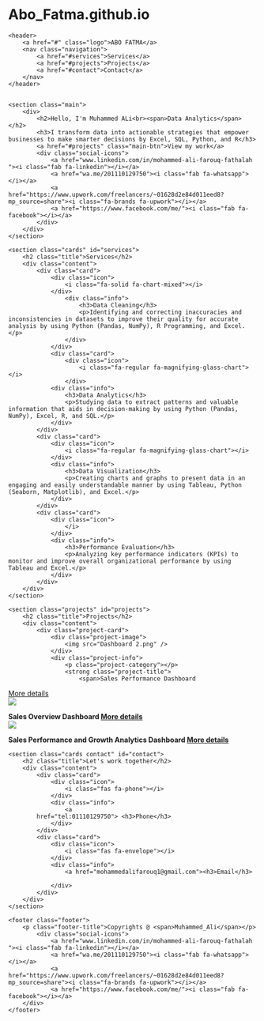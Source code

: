 # Abo_Fatma.github.io
<!DOCTYPE html>
<html lang="en">
<head>
    <meta charset="UTF-8">
    <meta http-equiv="X-UA-Compatible" content="IE=edge">
    <meta name="viewport" content="width=device-width, initial-scale=1.0">
    <link rel="stylesheet" href="https://cdnjs.cloudflare.com/ajax/libs/font-awesome/5.15.4/css/all.min.css">
    <link rel="stylesheet" href="style.css">
    <title>Muhammed Ali Farouq</title>
</head>
<body>

    <header>
        <a href="#" class="logo">ABO FATMA</a>
        <nav class="navigation">
            <a href="#services">Services</a>
            <a href="#projects">Projects</a>
            <a href="#contact">Contact</a>
        </nav>
    </header>


    <section class="main">
        <div>
            <h2>Hello, I'm Muhammed ALi<br><span>Data Analytics</span></h2>
            <h3>I transform data into actionable strategies that empower businesses to make smarter decisions by Excel, SQL, Python, and R</h3>
            <a href="#projects" class="main-btn">View my work</a>
            <div class="social-icons">
                <a href="www.linkedin.com/in/mohammed-ali-farouq-fathalah "><i class="fab fa-linkedin"></i></a>
                <a href="wa.me/201110129750"><i class="fab fa-whatsapp"></i></a>
                <a href="https://www.upwork.com/freelancers/~01628d2e84d011eed8?mp_source=share"><i class="fa-brands fa-upwork"></i></a>
                <a href="https://www.facebook.com/me/"><i class="fab fa-facebook"></i></a>
            </div>
        </div>
    </section>

    <section class="cards" id="services">
        <h2 class="title">Services</h2>
        <div class="content">
            <div class="card">
                <div class="icon">
                    <i class="fa-solid fa-chart-mixed"></i>
                </div>
                    <div class="info">
                        <h3>Data Cleaning</h3>
                        <p>Identifying and correcting inaccuracies and inconsistencies in datasets to improve their quality for accurate analysis by using Python (Pandas, NumPy), R Programming, and Excel.</p>
                    </div>
                </div>
                <div class="card">
                    <div class="icon">
                        <i class="fa-regular fa-magnifying-glass-chart"></i>
                    </div>
                <div class="info">
                    <h3>Data Analytics</h3>
                    <p>Studying data to extract patterns and valuable information that aids in decision-making by using Python (Pandas, NumPy), Excel, R, and SQL.</p>
                </div>
            </div>
            <div class="card">
                <div class="icon">
                    <i class="fa-regular fa-magnifying-glass-chart"></i>
                </div>
                <div class="info">
                    <h3>Data Visualization</h3>
                    <p>Creating charts and graphs to present data in an engaging and easily understandable manner by using Tableau, Python (Seaborn, Matplotlib), and Excel.</p>
                </div>
            </div>
            <div class="card">
                <div class="icon">
                    </i>
                </div>
                <div class="info">
                    <h3>Performance Evaluation</h3>
                    <p>Analyzing key performance indicators (KPIs) to monitor and improve overall organizational performance by using Tableau and Excel.</p>
                </div>
            </div>
        </div>
    </section>

    <section class="projects" id="projects">
        <h2 class="title">Projects</h2>
        <div class="content">
            <div class="project-card">
                <div class="project-image">
                    <img src="Dashboard 2.png" />
                </div>
                <div class="project-info">
                    <p class="project-category"></p>
                    <strong class="project-title">
                        <span>Sales Performance Dashboard
</span>
                        <a href="https://www.upwork.com/freelancers/~01628d2e84d011eed8?p=1842531384832077824" class="more-details">More details</a>
                    </strong>
                </div>
            </div>
            <div class="project-card">
                <div class="project-image">
                    <img src="Sales Overview Dashboard.png" />
                </div>
                <div class="project-info">
                    <p class="project-category"></p>
                    <strong class="project-title">
                        <span>Sales Overview Dashboard
</span>
                        <a href="https://www.upwork.com/freelancers/~01628d2e84d011eed8?p=1842533671696424960" class="more-details">More details</a>
                    </strong>
                </div>
            </div>
            <div class="project-card">
                <div class="project-image">
                    <img src="Dashboard 1.png" />
                </div>
                <div class="project-info">
                    <p class="project-category"></p>
                    <strong class="project-title">
                        <span>Sales Performance and Growth Analytics Dashboard
</span>
                        <a href="https://www.upwork.com/freelancers/~01628d2e84d011eed8?p=1842529219501449216" class="more-details">More details</a>
                    </strong>
                </div>
            </div>
        </div>
    </section>

    <section class="cards contact" id="contact">
        <h2 class="title">Let's work together</h2>
        <div class="content">
            <div class="card">
                <div class="icon">
                    <i class="fas fa-phone"></i>
                </div>
                <div class="info">
                    <a
            href="tel:01110129750"> <h3>Phone</h3>
                </div>
            </div>
            <div class="card">
                <div class="icon">
                    <i class="fas fa-envelope"></i>
                </div>
                <div class="info">
                    <a href="mohammedalifarouq1@gmail.com"><h3>Email</h3>
                    
                </div>
            </div>
        </div>
    </section>

    <footer class="footer">
        <p class="footer-title">Copyrights @ <span>Muhammed_Ali</span></p>
            <div class="social-icons">
                <a href="www.linkedin.com/in/mohammed-ali-farouq-fathalah "><i class="fab fa-linkedin"></i></a>
                <a href="wa.me/201110129750"><i class="fab fa-whatsapp"></i></a>
                <a href="https://www.upwork.com/freelancers/~01628d2e84d011eed8?mp_source=share"><i class="fa-brands fa-upwork"></i></a>
                <a href="https://www.facebook.com/me/"><i class="fab fa-facebook"></i></a>
        </div>
    </footer>

</body>
</html>

